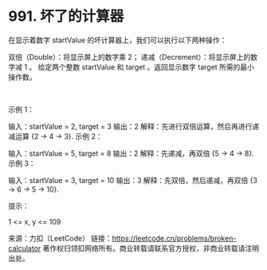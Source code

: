# 991. 坏了的计算器

在显示着数字 startValue 的坏计算器上，我们可以执行以下两种操作：

双倍（Double）：将显示屏上的数字乘 2；
递减（Decrement）：将显示屏上的数字减 1 。
给定两个整数 startValue 和 target 。返回显示数字 target 所需的最小操作数。

 

示例 1：

输入：startValue = 2, target = 3
输出：2
解释：先进行双倍运算，然后再进行递减运算 {2 -> 4 -> 3}.
示例 2：

输入：startValue = 5, target = 8
输出：2
解释：先递减，再双倍 {5 -> 4 -> 8}.
示例 3：

输入：startValue = 3, target = 10
输出：3
解释：先双倍，然后递减，再双倍 {3 -> 6 -> 5 -> 10}.
 

提示：

1 <= x, y <= 109

来源：力扣（LeetCode）
链接：https://leetcode.cn/problems/broken-calculator
著作权归领扣网络所有。商业转载请联系官方授权，非商业转载请注明出处。